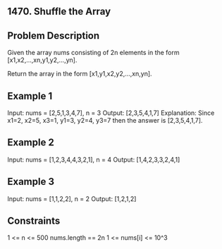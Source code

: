 ## 1470. Shuffle the Array
## Problem Description

Given the array nums consisting of 2n elements in the form [x1,x2,...,xn,y1,y2,...,yn].

Return the array in the form [x1,y1,x2,y2,...,xn,yn].

## Example 1

Input: nums = [2,5,1,3,4,7], n = 3
Output: [2,3,5,4,1,7] 
Explanation: Since x1=2, x2=5, x3=1, y1=3, y2=4, y3=7 then the answer is [2,3,5,4,1,7].

## Example 2

Input: nums = [1,2,3,4,4,3,2,1], n = 4
Output: [1,4,2,3,3,2,4,1]

## Example 3

Input: nums = [1,1,2,2], n = 2
Output: [1,2,1,2]

## Constraints

1 <= n <= 500
nums.length == 2n
1 <= nums[i] <= 10^3